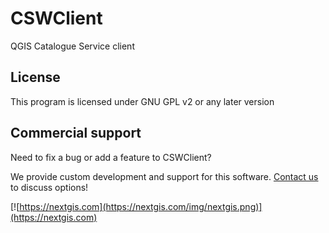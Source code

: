 # CSWClient
QGIS Catalogue Service client

License
-------
This program is licensed under GNU GPL v2 or any later version

Commercial support
------------------
Need to fix a bug or add a feature to CSWClient? 

We provide custom development and support for this software. [Contact us](https://nextgis.com/contact/) to discuss options!

[![https://nextgis.com](https://nextgis.com/img/nextgis.png)](https://nextgis.com)
